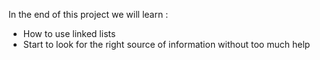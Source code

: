 In the end of this project we will learn :
- How to use linked lists
- Start to look for the right source of information without too much help
